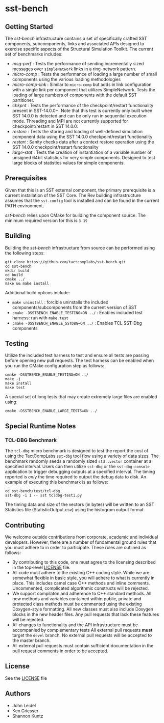 # sst-bench

## Getting Started

The *sst-bench* infrastructure contains a set of specifically crafted 
SST components, subcomponents, links and associated APIs designed to 
exercise specific aspects of the Structural Simulation Toolkit.  The current 
set of benchmarks includes:

* *msg-perf* : Tests the performance of sending incrementally sized messages 
over `simpleNetwork` links in a ring-network pattern.
* *micro-comp* : Tests the performance of loading a large number of small components 
using the various loading methodologies
* *micro-comp-link* : Similar to `micro-comp` but adds in link configuration with 
a single link per component that utilizes SimpleNetwork.  Tests the loading 
of large numbers of components with the default SST partitioner.
* *chkpnt* : Tests the performance of the checkpoint/restart functionality 
present in SST-14.0.0+.  Note that this test is currently only built when SST 
14.0.0 is detected and can be only run in sequential execution mode.  Threading 
and MPI are not currently supported for checkpoint/restart in SST 14.0.0.
* *restore* : Tests the storing and loading of well-defined simulation component data using 
the SST 14.0.0 checkpoint/restart functionality
* *restart* : Sanity checks data after a context restore operation using the 
SST 14.0.0 checkpoint/restart functionality
* *large-stat* : Tests the creation of instantiation of a variable number of unsigned 
64bit statistics for very simple components.  Designed to test large blocks of 
statistics values for simple components.

## Prerequisites

Given that this is an SST external component, the primary prerequisite is a
current installation of the SST Core. The Rev building infrastructure assumes
that the `sst-config` tool is installed and can be found in the current PATH
environment.

*sst-bench* relies upon CMake for building the component source.  The minimum 
required version for this is `3.19`

## Building

Building the *sst-bench* infrastructure from source can be performed 
using the following steps:

```
git clone https://github.com/tactcomplabs/sst-bench.git
cd sst-bench
mkdir build
cd build
cmake ../
make && make install
```

Additional build options include:
* `make uninstall` : forcible uninstalls the included components/subcomponents 
from the current version of SST
* `cmake -DSSTBENCH_ENABLE_TESTING=ON ../` : Enables included test harness: 
run with `make test`
* `cmake -DSSTBENCH_ENABLE_SSTDBG=ON ../` : Enables TCL SST-Dbg components

## Testing

Utilize the included test harness to test and ensure all tests are passing 
before opening new pull requests.  The test harness can be enabled when 
you run the CMake configuration step as follows:

```
cmake -DSSTBENCH_ENABLE_TESTING=ON ../
make -j
make install
make test
```

A special set of long tests that may create extremely large files are enabled using:
```
cmake -DSSTBENCH_ENABLE_LARGE_TESTS=ON ../
```

## Special Runtime Notes

### TCL-DBG Benchmark

The `tcl-dbg` micro benchmark is designed to test the report the cost of using 
the TactCompLabs `sst-dbg` tool flow using a variety of data sizes.  The benchmark 
randomly seeds a randomly sized `std::vector` container at a specified interval.  Users 
can then utilize `sst-dbg` or the `sst-dbg-console` application to trigger debugging 
outputs at a specified interval.  The timing reported is *only* the time required to output 
the debug data to disk.  An example of executing this benchmark is as follows:

```
cd sst-bench/test/tcl-dbg
sst-dbg -i 1 -- sst tcldbg-test1.py
```

The timing data and size of the vectors (in bytes) will be written to an SST Statistics 
file (StatisticOutput.csv) using the histogram output format.

## Contributing

We welcome outside contributions from corporate, academic and individual
developers. However, there are a number of fundamental ground rules that you
must adhere to in order to participate. These rules are outlined as follows:

* By contributing to this code, one must agree to the licensing described in
the top-level [LICENSE](LICENSE) file.
* All code must adhere to the existing C++ coding style. While we are somewhat
flexible in basic style, you will adhere to what is currently in place. This
includes camel case C++ methods and inline comments. Uncommented, complicated
algorithmic constructs will be rejected.
* We support compilaton and adherence to C++ standard methods. All new methods
and variables contained within public, private and protected class methods must
be commented using the existing Doxygen-style formatting. All new classes must
also include Doxygen blocks in the new header files. Any pull requests that
lack these features will be rejected.
* All changes to functionality and the API infrastructure must be accompanied
by complementary tests All external pull requests **must** target the `devel`
branch. No external pull requests will be accepted to the master branch.
* All external pull requests must contain sufficient documentation in the pull
request comments in order to be accepted.

## License

See the [LICENSE](./LICENSE) file

## Authors
* John Leidel
* Ken Griesser
* Shannon Kuntz
